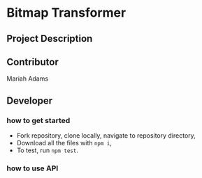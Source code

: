 # Bitmap Transformer

## Project Description


## Contributor
Mariah Adams

## Developer

### how to get started
* Fork repository, clone locally, navigate to repository directory,
* Download all the files with `npm i`,
* To test, run `npm test`. 

### how to use API